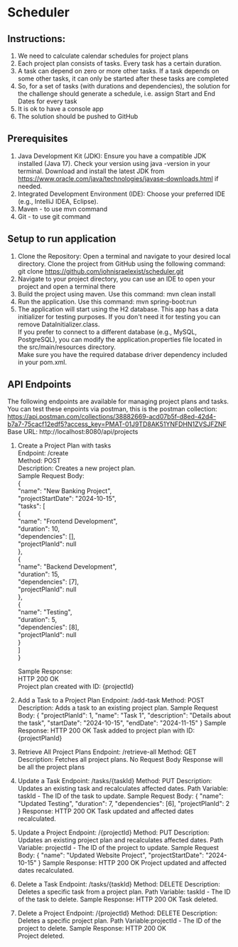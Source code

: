 # Scheduler
## Instructions:
  1. We need to calculate calendar schedules for project plans
  2. Each project plan consists of tasks. Every task has a certain duration.
  3. A task can depend on zero or more other tasks. If a task depends on some other tasks, it can only be started after these tasks are completed
  4. So, for a set of tasks (with durations and dependencies), the solution for the challenge should generate a schedule, i.e. assign Start and End Dates for every task
  5. It is ok to have a console app
  6. The solution should be pushed to GitHub

## Prerequisites
  1. Java Development Kit (JDK): Ensure you have a compatible JDK installed (Java 17). Check your version using java -version in your terminal. 
     Download and install the latest JDK from https://www.oracle.com/java/technologies/javase-downloads.html if needed.
  2. Integrated Development Environment (IDE): Choose your preferred IDE (e.g., IntelliJ IDEA, Eclipse).
  3. Maven - to use mvn command
  4. Git - to use git command
   
## Setup to run application
  1. Clone the Repository:
     Open a terminal and navigate to your desired local directory. Clone the project from GitHub using the following command: git clone https://github.com/johnisraelexist/scheduler.git
  2. Navigate to your project directory, you can use an IDE to open your project and open a terminal there
  3. Build the project using maven. Use this command: mvn clean install
  4. Run the application. Use this command: mvn spring-boot:run
  5. The application will start using the H2 database. This app has a data initializer for testing purposes. If you don't need it for testing you can remove          DataInitializer.class.  
     If you prefer to connect to a different database (e.g., MySQL, PostgreSQL), you can modify the application.properties file located in the src/main/resources directory.  
     Make sure you have the required database driver dependency included in your pom.xml.

## API Endpoints
The following endpoints are available for managing project plans and tasks.  
You can test these enpoints via postman, this is the postman collection: https://api.postman.com/collections/38882669-acd07b5f-d8ed-42d4-b7a7-75cacf12edf5?access_key=PMAT-01J9TD8AK51YNFDHN1ZVSJFZNF
Base URL: http://localhost:8080/api/projects  
  1. Create a Project Plan with tasks  
      Endpoint: /create  
      Method: POST  
      Description: Creates a new project plan.  
      Sample Request Body:  
        {  
        "name": "New Banking Project",  
        "projectStartDate": "2024-10-15",  
        "tasks": [  
          {  
            "name": "Frontend Development",  
            "duration": 10,  
            "dependencies": [],  
            "projectPlanId": null  
          },  
          {  
            "name": "Backend Development",  
            "duration": 15,  
            "dependencies": [7],  
            "projectPlanId": null  
          },  
          {  
            "name": "Testing",  
            "duration": 5,  
            "dependencies": [8],  
            "projectPlanId": null  
          }  
        ]  
      }  
      
      Sample Response:  
      HTTP 200 OK  
      Project plan created with ID: {projectId}  

  2. Add a Task to a Project Plan
      Endpoint: /add-task
      Method: POST
      Description: Adds a task to an existing project plan.
      Sample Request Body:
      {
        "projectPlanId": 1,
        "name": "Task 1",
        "description": "Details about the task",
        "startDate": "2024-10-15",
        "endDate": "2024-11-15"
      }
      Sample Response:
      HTTP 200 OK
      Task added to project plan with ID: {projectPlanId}
     
  3. Retrieve All Project Plans
      Endpoint: /retrieve-all
      Method: GET
      Description: Fetches all project plans.
      No Request Body
      Response will be all the project plans
     
  4. Update a Task
      Endpoint: /tasks/{taskId}
      Method: PUT
      Description: Updates an existing task and recalculates affected dates.
      Path Variable: taskId - The ID of the task to update.
      Sample Request Body:
      {
        "name": "Updated Testing",
        "duration": 7,
        "dependencies": [6], 
        "projectPlanId": 2
       }
      Response:
      HTTP 200 OK
      Task updated and affected dates recalculated.
  
  5. Update a Project
      Endpoint: /{projectId}
      Method: PUT
      Description: Updates an existing project plan and recalculates affected dates.
      Path Variable: projectId - The ID of the project to update.
      Sample Request Body:
      {
        "name": "Updated Website Project",
        "projectStartDate": "2024-10-15"
      }
      Sample Response:
      HTTP 200 OK
      Project updated and affected dates recalculated.
  
  6. Delete a Task
      Endpoint: /tasks/{taskId}
      Method: DELETE
      Description: Deletes a specific task from a project plan.
      Path Variable: taskId - The ID of the task to delete.
      Sample Response:
      HTTP 200 OK
      Task deleted.

  8. Delete a Project
      Endpoint: /{projectId}
      Method: DELETE
      Description: Deletes a specific project plan.
      Path Variable:projectId - The ID of the project to delete.
      Sample Response:
      HTTP 200 OK  
      Project deleted.  

